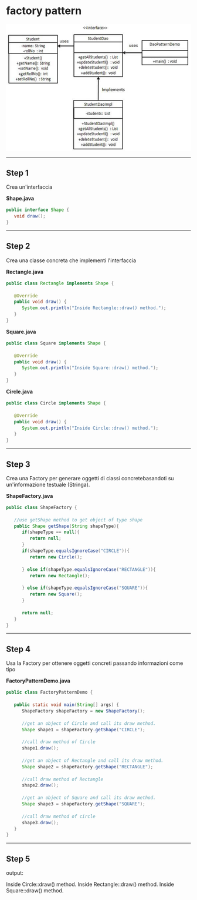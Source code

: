 # factory pattern

![factory](img/dao_pattern_uml_diagram.jpeg)

---

## Step 1

Crea un'interfaccia

**Shape.java**
```java
public interface Shape {
   void draw();
}
```

---

## Step 2

Crea una classe concreta che implementi l'interfaccia

**Rectangle.java**

```java
public class Rectangle implements Shape {

   @Override
   public void draw() {
      System.out.println("Inside Rectangle::draw() method.");
   }
}
```

**Square.java**

```java
public class Square implements Shape {

   @Override
   public void draw() {
      System.out.println("Inside Square::draw() method.");
   }
}
```

**Circle.java**

```java
public class Circle implements Shape {

   @Override
   public void draw() {
      System.out.println("Inside Circle::draw() method.");
   }
}
```

---

## Step 3

Crea una Factory per generare oggetti di classi concretebasandoti su un'informazione testuale (Stringa).

**ShapeFactory.java**

```java
public class ShapeFactory {
	
   //use getShape method to get object of type shape 
   public Shape getShape(String shapeType){
      if(shapeType == null){
         return null;
      }		
      if(shapeType.equalsIgnoreCase("CIRCLE")){
         return new Circle();
         
      } else if(shapeType.equalsIgnoreCase("RECTANGLE")){
         return new Rectangle();
         
      } else if(shapeType.equalsIgnoreCase("SQUARE")){
         return new Square();
      }
      
      return null;
   }
}
```

---

## Step 4

Usa la Factory per ottenere oggetti concreti passando informazioni come tipo


**FactoryPatternDemo.java**

```java
public class FactoryPatternDemo {

   public static void main(String[] args) {
      ShapeFactory shapeFactory = new ShapeFactory();

      //get an object of Circle and call its draw method.
      Shape shape1 = shapeFactory.getShape("CIRCLE");

      //call draw method of Circle
      shape1.draw();

      //get an object of Rectangle and call its draw method.
      Shape shape2 = shapeFactory.getShape("RECTANGLE");

      //call draw method of Rectangle
      shape2.draw();

      //get an object of Square and call its draw method.
      Shape shape3 = shapeFactory.getShape("SQUARE");

      //call draw method of circle
      shape3.draw();
   }
}
```

---

## Step 5

output:

Inside Circle::draw() method.
Inside Rectangle::draw() method.
Inside Square::draw() method.
